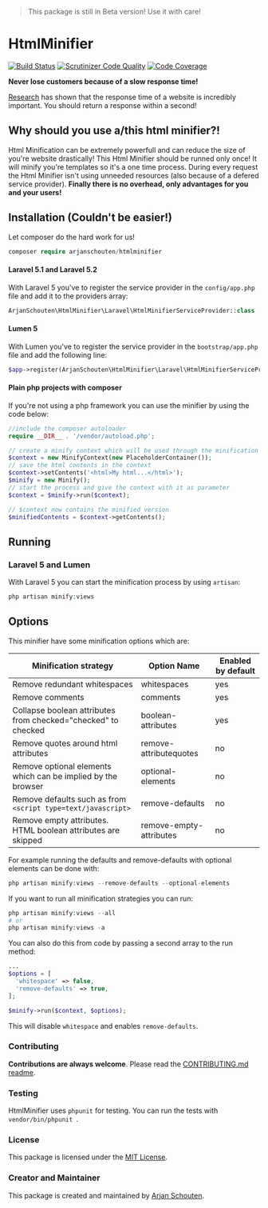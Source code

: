 > This package is still in Beta version! Use it with care!

# HtmlMinifier

[![Build Status](https://travis-ci.org/ArjanSchouten/HtmlMinifier.svg?branch=master)](https://travis-ci.org/ArjanSchouten/HtmlMinifier)
[![Scrutinizer Code Quality](https://scrutinizer-ci.com/g/ArjanSchouten/HtmlMinifier/badges/quality-score.png?b=master)](https://scrutinizer-ci.com/g/ArjanSchouten/HtmlMinifier/?branch=master)
[![Code Coverage](https://scrutinizer-ci.com/g/ArjanSchouten/HtmlMinifier/badges/coverage.png?b=master)](https://scrutinizer-ci.com/g/ArjanSchouten/HtmlMinifier/?branch=master)

**Never lose customers because of a slow response time!**

[Research](http://www.nngroup.com/articles/response-times-3-important-limits/) has shown that the response time of a website is incredibly important. You should return a response within a second!

## Why should you use a/this html minifier?!
Html Minification can be extremely powerfull and can reduce the size of you're website drastically! This Html Minifier should be runned only once! It will minify you're templates so it's a one time process. During every request the Html Minifier isn't using  unneeded resources (also because of a defered service provider). **Finally there is no overhead, only advantages for you and your users!**

## Installation (Couldn't be easier!)
Let composer do the hard work for us!
```php
composer require arjanschouten/htmlminifier
```
#### Laravel 5.1 and Laravel 5.2
With Laravel 5 you've to register the service provider in the ```config/app.php``` file and add it to the providers array:
```php
ArjanSchouten\HtmlMinifier\Laravel\HtmlMinifierServiceProvider::class
```

#### Lumen 5
With Lumen you've to register the service provider in the ```bootstrap/app.php``` file and add the following line:
```php
$app->register(ArjanSchouten\HtmlMinifier\Laravel\HtmlMinifierServiceProvider::class);
```

#### Plain php projects with composer
If you're not using a php framework you can use the minifier by using the code below:
```php
//include the composer autoloader
require __DIR__ . '/vendor/autoload.php';

// create a minify context which will be used through the minification process
$context = new MinifyContext(new PlaceholderContainer());
// save the html contents in the context
$context->setContents('<html>My html...</html>');
$minify = new Minify();
// start the process and give the context with it as parameter
$context = $minify->run($context);

// $context now contains the minified version
$minifiedContents = $context->getContents();

```

## Running
### Laravel 5 and Lumen
With Laravel 5 you can start the minification process by using ```artisan```:
```php
php artisan minify:views
```

## Options
This minifier have some minification options which are:

| Minification strategy                                         | Option Name             | Enabled by default  |
|---------------------------------------------------------------|-------------------------| --------------------|
| Remove redundant whitespaces                                  | whitespaces             | yes                 |
| Remove comments                                               | comments                | yes                 |
| Collapse boolean attributes from checked="checked" to checked | boolean-attributes      | yes                 |
| Remove quotes around html attributes                          | remove-attributequotes  | no                  |
| Remove optional elements which can be implied by the browser  | optional-elements       | no                  |
| Remove defaults such as from ```<script type=text/javascript>```    | remove-defaults         | no                  |
| Remove empty attributes. HTML boolean attributes are skipped  | remove-empty-attributes | no                  |

For example running the defaults and remove-defaults with optional elements can be done with:
```php
php artisan minify:views --remove-defaults --optional-elements
```

If you want to run all minification strategies you can run:
```php 
php artisan minify:views --all
# or
php artisan minify:views -a
```

You can also do this from code by passing a second array to the run method:
```php
...
$options = [
  'whitespace' => false,
  'remove-defaults' => true,
];

$minify->run($context, $options);
```
This will disable ```whitespace``` and enables ```remove-defaults```.

### Contributing
**Contributions are always welcome**. Please read the [CONTRIBUTING.md readme](https://github.com/ArjanSchouten/HtmlMinifier/blob/master/CONTRIBUTING.md).

### Testing
HtmlMinifier uses ```phpunit``` for testing. You can run the tests with ```vendor/bin/phpunit ```.

### License
This package is licensed under the [MIT License](https://github.com/ArjanSchouten/HtmlMinifier/blob/master/LICENSE).

### Creator and Maintainer
This package is created and maintained by [Arjan Schouten](http://www.arjan-schouten.nl).
